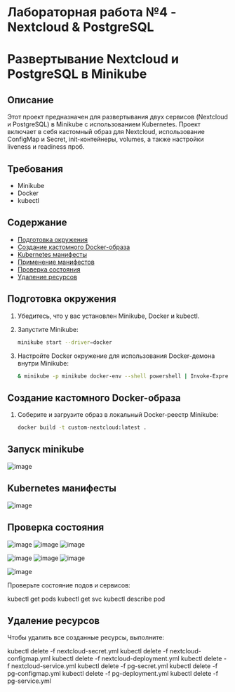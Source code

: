 # Лабораторная работа №4 - Nextcloud & PostgreSQL
# Развертывание Nextcloud и PostgreSQL в Minikube

## Описание

Этот проект предназначен для развертывания двух сервисов (Nextcloud и PostgreSQL) в Minikube с использованием Kubernetes. Проект включает в себя кастомный образ для Nextcloud, использование ConfigMap и Secret, init-контейнеры, volumes, а также настройки liveness и readiness проб.

## Требования

- Minikube
- Docker
- kubectl

## Содержание

- [Подготовка окружения](#подготовка-окружения)
- [Создание кастомного Docker-образа](#создание-кастомного-docker-образа)
- [Kubernetes манифесты](#kubernetes-манифесты)
- [Применение манифестов](#применение-манифестов)
- [Проверка состояния](#проверка-состояния)
- [Удаление ресурсов](#удаление-ресурсов)

## Подготовка окружения

1. Убедитесь, что у вас установлен Minikube, Docker и kubectl.
2. Запустите Minikube:

    ```bash
    minikube start --driver=docker
    ```

3. Настройте Docker окружение для использования Docker-демона внутри Minikube:

    ```bash
    & minikube -p minikube docker-env --shell powershell | Invoke-Expression
    ```

## Создание кастомного Docker-образа

1. Соберите и загрузите образ в локальный Docker-реестр Minikube:

    ```bash
    docker build -t custom-nextcloud:latest .
    ```
## Запуск minikube
![image](https://github.com/VRnewreality/itmo_devops/assets/115554194/cfa31bb3-79a2-4fda-ae6f-b3d405492e54)

## Kubernetes манифесты
![image](https://github.com/VRnewreality/itmo_devops/assets/115554194/7be6c1ec-061c-4391-83af-e2ef1a229381)

## Проверка состояния
![image](https://github.com/VRnewreality/itmo_devops/assets/115554194/3424d0f2-1aed-4639-96d9-5a33db0e9e38)
![image](https://github.com/VRnewreality/itmo_devops/assets/115554194/9cdc7e14-1544-47f3-b1b0-d5a4ddc3162c)
![image](https://github.com/VRnewreality/itmo_devops/assets/115554194/0c029fa6-ab38-4edc-897d-b538ba28af95)


![image](https://github.com/VRnewreality/itmo_devops/assets/115554194/53d3c180-f469-4d68-9a28-c6156f967a35)
![image](https://github.com/VRnewreality/itmo_devops/assets/115554194/016f6532-cd71-48de-a66b-89294ab09242)
![image](https://github.com/VRnewreality/itmo_devops/assets/115554194/5adf2639-46be-46a9-a6ab-052d5bf344b6)

![image](https://github.com/VRnewreality/itmo_devops/assets/115554194/f54bc61f-1dd0-4dc5-aafb-b817e3fe34e7)

Проверьте состояние подов и сервисов:

kubectl get pods
kubectl get svc
kubectl describe pod <pod-name>

## Удаление ресурсов
Чтобы удалить все созданные ресурсы, выполните:


kubectl delete -f nextcloud-secret.yml
kubectl delete -f nextcloud-configmap.yml
kubectl delete -f nextcloud-deployment.yml
kubectl delete -f nextcloud-service.yml
kubectl delete -f pg-secret.yml
kubectl delete -f pg-configmap.yml
kubectl delete -f pg-deployment.yml
kubectl delete -f pg-service.yml
